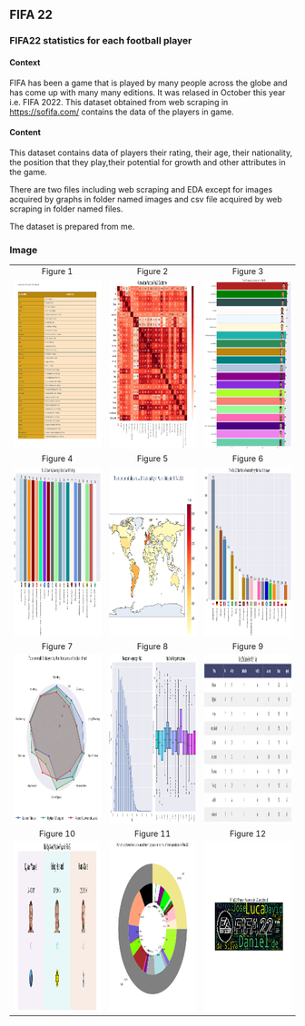 ## FIFA 22
### FIFA22 statistics for each football player

#### Context
FIFA has been a game that is played by many people across the globe and has come up with many many editions. It was relased in October this year i.e. FIFA 2022. This dataset obtained from web scraping in https://sofifa.com/ contains the data of the players in game.

#### Content
This dataset contains data of players their rating, their age, their nationality, the position that they play,their potential for growth and other attributes in the game.


There are two files including web scraping and EDA except for images acquired by graphs in folder named images and csv file acquired by web scraping in folder named files.

The dataset is prepared from me.


### Image

<table style="border: 0px;">
  <tr>
     <td align="center"> Figure 1 </td>
     <td align="center"> Figure 2 </td>
     <td align="center"> Figure 3 </td>
  </tr>
  <tr>
    <td><img width="600" height="300" src ="https://github.com/Rapter1990/Data-Visualization-Examples/blob/master/Fifa%202022/images/image1.png"></td>
    <td><img width="600" height="300" src ="https://github.com/Rapter1990/Data-Visualization-Examples/blob/master/Fifa%202022/images/image2.png"></td>
    <td><img width="600" height="300" src ="https://github.com/Rapter1990/Data-Visualization-Examples/blob/master/Fifa%202022/images/image3.png"></td>
  </tr>
  <tr>
     <td align="center"> Figure 4 </td>
     <td align="center"> Figure 5 </td>
     <td align="center"> Figure 6 </td>
  </tr>
  <tr>
    <td><img width="600" height="300" src ="https://github.com/Rapter1990/Data-Visualization-Examples/blob/master/Fifa%202022/images/image4.png"></td>
    <td><img width="600" height="300" src ="https://github.com/Rapter1990/Data-Visualization-Examples/blob/master/Fifa%202022/images/image5.png"></td>
    <td><img width="600" height="300" src ="https://github.com/Rapter1990/Data-Visualization-Examples/blob/master/Fifa%202022/images/image6.png"></td>
  </tr>
  <tr>
     <td align="center"> Figure 7 </td>
     <td align="center"> Figure 8 </td>
     <td align="center"> Figure 9 </td>
  </tr>
  <tr>
    <td><img width="600" height="300" src ="https://github.com/Rapter1990/Data-Visualization-Examples/blob/master/Fifa%202022/images/image7.png"></td>
    <td><img width="600" height="300" src ="https://github.com/Rapter1990/Data-Visualization-Examples/blob/master/Fifa%202022/images/image8.png"></td>
    <td><img width="600" height="300" src ="https://github.com/Rapter1990/Data-Visualization-Examples/blob/master/Fifa%202022/images/image9.png"></td>
  </tr>
  <tr>
     <td align="center"> Figure 10 </td>
     <td align="center"> Figure 11 </td>
     <td align="center"> Figure 12 </td>
  </tr>
  <tr>
    <td><img width="600" height="300" src ="https://github.com/Rapter1990/Data-Visualization-Examples/blob/master/Fifa%202022/images/image10.png"></td>
    <td><img width="600" height="300" src ="https://github.com/Rapter1990/Data-Visualization-Examples/blob/master/Fifa%202022/images/image11.png"></td>
    <td><img width="600" height="300" src ="https://github.com/Rapter1990/Data-Visualization-Examples/blob/master/Fifa%202022/images/image12.png"></td>
  </tr>
</table>
